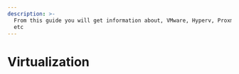 ```yaml
---
description: >-
  From this guide you will get information about, VMware, Hyperv, Proxmox, KVM
  etc
---
```


# Virtualization

